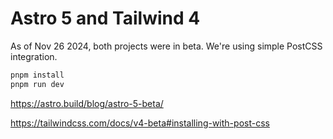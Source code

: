 # Astro 5 and Tailwind 4

As of Nov 26 2024, both projects were in beta. We're using simple PostCSS integration.

```bash
pnpm install
pnpm run dev
```

https://astro.build/blog/astro-5-beta/

https://tailwindcss.com/docs/v4-beta#installing-with-post-css
